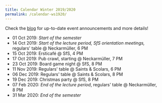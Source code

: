 ```yaml
---
title: Calendar Winter 2019/2020
permalink: /calendar-ws1920/
---
```


Check the [blog](/) for up-to-date event announcements and more details!

- 01 Oct 2019: *Start of the semester*
- 14 Oct 2019: *Start of the lecture period, SfS orientation meetings,* regulars' table @ Neckarmüller, 6 PM
- 15 Oct 2019: Ersticafé @ SfS, 4 PM
- 17 Oct 2019: Pub crawl, starting @ Neckarmüller, 7 PM
- 23 Oct 2019: Board game night @ SfS, 8 PM
- 11 Nov 2019: Regulars' table @ Saints & Scolars, 6 PM
- 06 Dec 2019: Regulars' table @ Saints & Scolars, 8 PM
- 19 Dec 2019: Christmas party @ SfS, 8 PM
- 07 Feb 2020: *End of the lecture period*, regulars' table @ Neckarmüller, 8 PM
- 31 Mar 2020: *End of the semester*